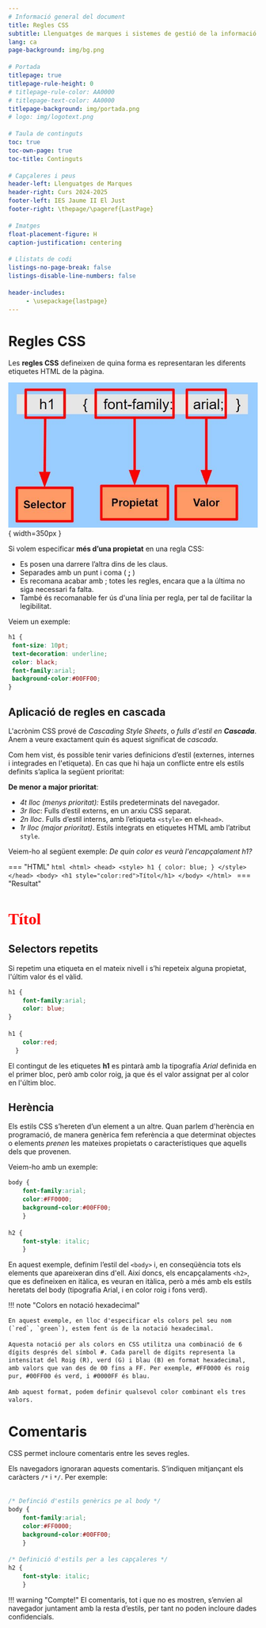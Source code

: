 ```yaml
---
# Informació general del document
title: Regles CSS
subtitle: Llenguatges de marques i sistemes de gestió de la informació (LMSGI)
lang: ca
page-background: img/bg.png

# Portada
titlepage: true
titlepage-rule-height: 0
# titlepage-rule-color: AA0000
# titlepage-text-color: AA0000
titlepage-background: img/portada.png
# logo: img/logotext.png

# Taula de continguts
toc: true
toc-own-page: true
toc-title: Continguts

# Capçaleres i peus
header-left: Llenguatges de Marques
header-right: Curs 2024-2025
footer-left: IES Jaume II El Just
footer-right: \thepage/\pageref{LastPage}

# Imatges
float-placement-figure: H
caption-justification: centering

# Llistats de codi
listings-no-page-break: false
listings-disable-line-numbers: false

header-includes:
     - \usepackage{lastpage}
---
```


# Regles CSS

Les **regles CSS** defineixen de quina forma es representaran les diferents etiquetes HTML de la pàgina.

![Regles CSS](img/regles_css.jpg){ width=350px }

Si volem especificar **més d’una propietat** en una regla CSS:

* Es posen una darrere l’altra dins de les claus.
* Separades amb un punt i coma ( **;** )
* Es recomana acabar amb ; totes les regles, encara que a la última no siga necessari fa falta.
* També és recomanable fer ús d'una línia per regla, per tal de facilitar la legibilitat.

Veiem un exemple:

```css
h1 {
 font-size: 10pt;
 text-decoration: underline;
 color: black;
 font-family:arial;
 background-color:#00FF00;
}
```


## Aplicació de regles en cascada

L'acrònim CSS prové de *Cascading Style Sheets*, o *fulls d'estil en **Cascada***. Anem a veure exactament quin és aquest significat de *cascada*.

Com hem vist, és possible tenir varies definicions d’estil (externes, internes i integrades en l'etiqueta). En cas que hi haja un conflicte entre els estils definits s’aplica la següent prioritat:

**De menor a major prioritat**:

* *4t lloc (menys prioritat):* Estils predeterminats del navegador.
* *3r lloc*: Fulls d’estil externs, en un arxiu CSS separat.
* *2n lloc*. Fulls d’estil interns, amb l’etiqueta `<style>` en el`<head>`.
* *1r lloc (major prioritat)*. Estils integrats en etiquetes HTML amb l’atribut `style`.

Veiem-ho al següent exemple: *De quin color es veurà l'encapçalament h1?*

=== "HTML"
    ```html
    <html>
        <head>
            <style>
            h1 {
                color: blue;
            }
            </style>
        </head>
        <body>
            <h1 style="color:red">Títol</h1>
        </body>
    </html>
    ```
=== "Resultat"
    <div style="all: initial;">
        <h1 style="color:red">Títol</h1>
    </div>


## Selectors repetits

Si repetim una etiqueta en el mateix nivell i s’hi repeteix alguna propietat, l'últim valor és el vàlid.

```css
h1 {
    font-family:arial;
    color: blue;
} 

h1 { 
    color:red;
  }
```

El contingut de les etiquetes **h1** es pintarà amb la tipografía *Arial* definida en el primer bloc, però amb color roig, ja que és el valor assignat per al color en l'últim bloc.

## Herència

Els estils CSS s’hereten d’un element a un altre. Quan parlem d'herència en programació, de manera genèrica fem referència a que determinat objectes o elements *prenen* les mateixes propietats o característiques que aquells dels que provenen.

Veiem-ho amb un exemple:

```css
body { 
    font-family:arial;
    color:#FF0000;
    background-color:#00FF00;
    }

h2 { 
    font-style: italic; 
    }
```

En aquest exemple, definim l’estil del `<body>` i, en conseqüència tots els elements que apareixeran dins d'ell. Així doncs, els encapçalaments `<h2>`, que es defineixen en itàlica, es veuran en itàlica, però a més amb els estils heretats del body (tipografia Arial, i en color roig i fons verd).

!!! note "Colors en notació hexadecimal"

    En aquest exemple, en lloc d'especificar els colors pel seu nom (`red`, `green`), estem fent ús de la notació hexadecimal.

    Aquesta notació per als colors en CSS utilitza una combinació de 6 dígits després del símbol #. Cada parell de dígits representa la intensitat del Roig (R), verd (G) i blau (B) en format hexadecimal, amb valors que van des de 00 fins a FF. Per exemple, #FF0000 és roig pur, #00FF00 és verd, i #0000FF és blau.

    Amb aquest format, podem definir qualsevol color combinant els tres valors.


# Comentaris

CSS permet incloure comentaris entre les seves regles.

Els navegadors ignoraran aquests comentaris. S’indiquen mitjançant els caràcters `/*` i `*/`. Per exemple:

```css

/* Definció d'estils genèrics pe al body */
body { 
    font-family:arial;
    color:#FF0000;
    background-color:#00FF00;
    }

/* Definició d'estils per a les capçaleres */
h2 { 
    font-style: italic; 
    }

```

!!! warning "Compte!"
    El comentaris, tot i que no es mostren, s’envien al navegador juntament amb la resta d’estils, per tant no poden incloure dades confidencials.
